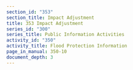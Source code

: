 ```yaml
---
section_id: "353"
section_title: Impact Adjustment
title: 353 Impact Adjustment
series_id: "300"
series_title: Public Information Activities
activity_id: "350"
activity_title: Flood Protection Information
page_in_manual: 350-10
document_depth: 3
---
```

